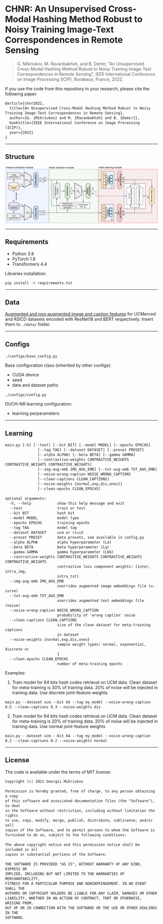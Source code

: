 # CHNR: An Unsupervised Cross-Modal Hashing Method Robust to Noisy Training Image-Text Correspondences in Remote Sensing

> G. Mikriukov, M. Ravanbakhsh, and B. Demіr, "An Unsupervised Cross-Modal Hashing Method Robust to Noisy Training Image-Text Correspondences in Remote Sensing", IEEE International Conference on Image Processing (ICIP), Bordeaux, France, 2022.

If you use the code from this repository in your research, please cite the following paper:

```
@article{chnr2022,
  title={An Unsupervised Cross-Modal Hashing Method Robust to Noisy Training Image-Text Correspondences in Remote Sensing},
  author={G. {Mikriukov} and M. {Ravanbakhsh} and B. {Demіr}},
  booktitle={IEEE International Conference on Image Processing (ICIP)},
  year={2022}
}

```

---

## Structure

![structure.png](images/main_diagram_noisy_2.png)

---

## Requirements

* Python 3.8
* PyTorch 1.8
* Transformers 4.4

Libraries installation:
```
pip install -r requirements.txt
```

---

## Data

[Augmented and non-augmented image and caption features](https://tubcloud.tu-berlin.de/s/DykEC54PxRM93TP) for UCMerced and RSICD datasets encoded with ResNet18 and BERT respectively. Insert them to `./data/` folder.


---

## Configs

`./configs/base_config.py`

Base configuration class (inherited by other configs):
* CUDA device
* seed
* data and dataset paths

`./configs/config.py`

DUCH-NR learning configuration:
* learning perparameters

---

## Learning

```
main.py [-h] [--test] [--bit BIT] [--model MODEL] [--epochs EPOCHS]
               [--tag TAG] [--dataset DATASET] [--preset PRESET]
               [--alpha ALPHA] [--beta BETA] [--gamma GAMMA]
               [--contrastive-weights CONTRASTIVE_WEIGHTS CONTRASTIVE_WEIGHTS CONTRASTIVE_WEIGHTS]
               [--img-aug-emb IMG_AUG_EMB] [--txt-aug-emb TXT_AUG_EMB]
               [--noise-wrong-caption NOISE_WRONG_CAPTION]
               [--clean-captions CLEAN_CAPTIONS]
               [--noise-weights {normal,exp,dis,ones}]
               [--clean-epochs CLEAN_EPOCHS]

optional arguments:
  -h, --help            show this help message and exit
  --test                train or test
  --bit BIT             hash bit
  --model MODEL         model type
  --epochs EPOCHS       training epochs
  --tag TAG             model tag
  --dataset DATASET     ucm or rsicd
  --preset PRESET       data presets, see available in config.py
  --alpha ALPHA         alpha hyperparameter (La)
  --beta BETA           beta hyperparameter (Lq)
  --gamma GAMMA         gamma hyperparameter (Lbb)
  --contrastive-weights CONTRASTIVE_WEIGHTS CONTRASTIVE_WEIGHTS CONTRASTIVE_WEIGHTS
                        contrastive loss component weights: [inter, intra_img,
                        intra_txt]
  --img-aug-emb IMG_AUG_EMB
                        overrides augmented image embeddings file (u-curve)
  --txt-aug-emb TXT_AUG_EMB
                        overrides augmented text embeddings file (noise)
  --noise-wrong-caption NOISE_WRONG_CAPTION
                        probability of 'wrong caption' noise
  --clean-captions CLEAN_CAPTIONS
                        size of the clean dataset for meta-training captions
                        in dataset
  --noise-weights {normal,exp,dis,ones}
                        sample weight types: normal, exponential, discrete or
                        1
  --clean-epochs CLEAN_EPOCHS
                        number of meta-training epochs
```

Examples:

1. Train model for 64 bits hash codes retrieval on UCM data. Clean dataset for meta-training is 30% of training data. 20% of noise will be injected in training data. Use discrete joint-feature weights
```
main.py --dataset ucm --bit 64 --tag my_model --noise-wrong-caption 0.5 --clean-captions 0.3 --noise-weights dis
```

2. Train model for 64 bits hash codes retrieval on UCM data. Clean dataset for meta-training is 20% of training data. 20% of noise will be injected in training data. Use normal joint-feature weights
```
main.py --dataset ucm --bit 64 --tag my_model --noise-wrong-caption 0.2 --clean-captions 0.2 --noise-weights normal
```

---

## License

The code is available under the terms of MIT license:

```
Copyright (c) 2021 Georgii Mikriukov

Permission is hereby granted, free of charge, to any person obtaining a copy
of this software and associated documentation files (the "Software"), to deal
in the Software without restriction, including without limitation the rights
to use, copy, modify, merge, publish, distribute, sublicense, and/or sell
copies of the Software, and to permit persons to whom the Software is
furnished to do so, subject to the following conditions:

The above copyright notice and this permission notice shall be included in all
copies or substantial portions of the Software.

THE SOFTWARE IS PROVIDED "AS IS", WITHOUT WARRANTY OF ANY KIND, EXPRESS OR
IMPLIED, INCLUDING BUT NOT LIMITED TO THE WARRANTIES OF MERCHANTABILITY,
FITNESS FOR A PARTICULAR PURPOSE AND NONINFRINGEMENT. IN NO EVENT SHALL THE
AUTHORS OR COPYRIGHT HOLDERS BE LIABLE FOR ANY CLAIM, DAMAGES OR OTHER
LIABILITY, WHETHER IN AN ACTION OF CONTRACT, TORT OR OTHERWISE, ARISING FROM,
OUT OF OR IN CONNECTION WITH THE SOFTWARE OR THE USE OR OTHER DEALINGS IN THE
SOFTWARE.
```
